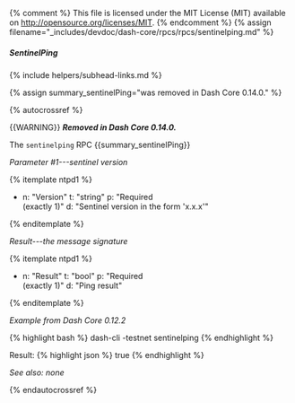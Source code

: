 {% comment %}
This file is licensed under the MIT License (MIT) available on
http://opensource.org/licenses/MIT.
{% endcomment %}
{% assign filename="_includes/devdoc/dash-core/rpcs/rpcs/sentinelping.md" %}

##### SentinelPing
{% include helpers/subhead-links.md %}
<!-- __ -->
{% assign summary_sentinelPing="was removed in Dash Core 0.14.0." %}

{% autocrossref %}

{{WARNING}} **_Removed in Dash Core 0.14.0._**

The `sentinelping` RPC {{summary_sentinelPing}}

*Parameter #1---sentinel version*

{% itemplate ntpd1 %}
- n: "Version"
  t: "string"
  p: "Required<br>(exactly 1)"
  d: "Sentinel version in the form 'x.x.x'"

{% enditemplate %}

*Result---the message signature*

{% itemplate ntpd1 %}
- n: "Result"
  t: "bool"
  p: "Required<br>(exactly 1)"
  d: "Ping result"

{% enditemplate %}

*Example from Dash Core 0.12.2*

{% highlight bash %}
dash-cli -testnet sentinelping
{% endhighlight %}

Result:
{% highlight json %}
true
{% endhighlight %}

*See also: none*

{% endautocrossref %}
